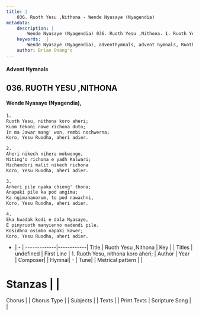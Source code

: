 ```yaml
---
title: |
    036. Ruoth Yesu ,Nithona - Wende Nyasaye (Nyagendia)
metadata:
    description: |
        Wende Nyasaye (Nyagendia) 036. Ruoth Yesu ,Nithona. 1. Ruoth Yesu, nithona koro aheri; Kuom tekoni nawe richona duto; In ma Jawar mang' won, rembi nochwerna; Koro, Yesu Ruodha, aheri adier.  2. Aheri nikech nihera mokwongo, Niting'o richona e yadh Kalwari; Nichandori malit nikech richona Koro, Yesu Ruodha, aheri adier.  3. Anheri pile nyaka chieng' thona; Anapaki pile ka pod angima; Ka ngimananorum, to pod nawachni, Koro, Yesu Ruodha, aheri adier.  4. Eka kwadak kodi e dala Nyasaye, E pinyruoth manyienno nadendi pile. Kosidhna osimbo napaki kawer; Koro, Yesu Ruodha, aheri adier.  
    keywords:  |
        Wende Nyasaye (Nyagendia), adventhymnals, advent hymnals, Ruoth Yesu ,Nithona, 1. Ruoth Yesu, nithona koro aheri;. 
    author: Brian Onang'o
---
```


#### Advent Hymnals
## 036. RUOTH YESU ,NITHONA
####  Wende Nyasaye (Nyagendia),

```txt
1.
Ruoth Yesu, nithona koro aheri;
Kuom tekoni nawe richona duto;
In ma Jawar mang' won, rembi nochwerna;
Koro, Yesu Ruodha, aheri adier.

2.
Aheri nikech nihera mokwongo,
Niting'o richona e yadh Kalwari;
Nichandori malit nikech richona
Koro, Yesu Ruodha, aheri adier.

3.
Anheri pile nyaka chieng' thona;
Anapaki pile ka pod angima;
Ka ngimananorum, to pod nawachni,
Koro, Yesu Ruodha, aheri adier.

4.
Eka kwadak kodi e dala Nyasaye,
E pinyruoth manyienno nadendi pile.
Kosidhna osimbo napaki kawer;
Koro, Yesu Ruodha, aheri adier.


```

- |   -  |
-------------|------------|
Title | Ruoth Yesu ,Nithona |
Key |  |
Titles | undefined |
First Line | 1. Ruoth Yesu, nithona koro aheri; |
Author | 
Year | 
Composer| |
Hymnal|  - |
Tune|  |
Metrical pattern | |
# Stanzas |  |
Chorus |  |
Chorus Type |  |
Subjects | |
Texts |  |
Print Texts | 
Scripture Song |  |
    
